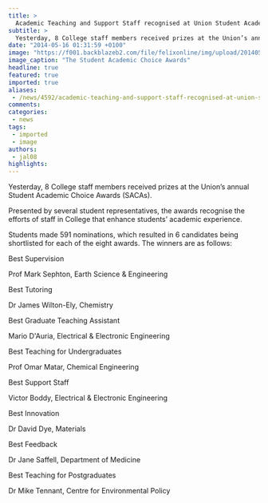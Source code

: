 ```yaml
---
title: >
  Academic Teaching and Support Staff recognised at Union Student Academic Choice Awards
subtitle: >
  Yesterday, 8 College staff members received prizes at the Union’s annual Student Academic Choice Awards (SACAs).
date: "2014-05-16 01:31:59 +0100"
image: "https://f001.backblazeb2.com/file/felixonline/img/upload/201405160235-jal08-1576_news_tbl_sacas-1_web.jpg"
image_caption: "The Student Academic Choice Awards"
headline: true
featured: true
imported: true
aliases:
 - /news/4592/academic-teaching-and-support-staff-recognised-at-union-student-academic-choice-awards
comments:
categories:
 - news
tags:
 - imported
 - image
authors:
 - jal08
highlights:
---
```


Yesterday, 8 College staff members received prizes at the Union’s annual Student Academic Choice Awards (SACAs).

Presented by several student representatives, the awards recognise the efforts of staff in College that enhance students’ academic experience.

Students made 591 nominations, which resulted in 6 candidates being shortlisted for each of the eight awards. The winners are as follows:

Best Supervision

Prof Mark Sephton, Earth Science & Engineering

Best Tutoring

Dr James Wilton-Ely, Chemistry

Best Graduate Teaching Assistant

Mario D'Auria, Electrical & Electronic Engineering

Best Teaching for Undergraduates

Prof Omar Matar, Chemical Engineering

Best Support Staff

Victor Boddy, Electrical & Electronic Engineering

Best Innovation

Dr David Dye, Materials

Best Feedback

Dr Jane Saffell, Department of Medicine

Best Teaching for Postgraduates

Dr Mike Tennant, Centre for Environmental Policy
